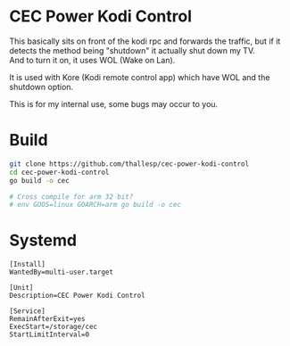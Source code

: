 # CEC Power Kodi Control
This basically sits on front of the kodi rpc and forwards the traffic, but if it detects the method being "shutdown" it actually shut down my TV.  
And to turn it on, it uses WOL (Wake on Lan).

It is used with Kore (Kodi remote control app) which have WOL and the shutdown option.

This is for my internal use, some bugs may occur to you.

# Build
```bash
git clone https://github.com/thallesp/cec-power-kodi-control
cd cec-power-kodi-control
go build -o cec

# Cross compile for arm 32 bit?
# env GOOS=linux GOARCH=arm go build -o cec
```

# Systemd
```
[Install]
WantedBy=multi-user.target

[Unit]
Description=CEC Power Kodi Control

[Service]
RemainAfterExit=yes
ExecStart=/storage/cec
StartLimitInterval=0
```